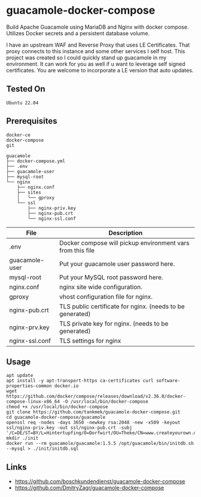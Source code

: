 
# guacamole-docker-compose
Build Apache Guacamole using MariaDB and Nginx with docker compose. Utilizes Docker secrets and a persistent database volume.

I have an upstream WAF and Reverse Proxy that uses LE Certificates. That proxy connects to this instance and some other services I self host. This project was created so I could quickly stand up guacamole in my environment. It can work for you as well if u want to leverage self signed certificates. You are welcome to incorporate a LE version that auto updates.

## Tested On
`Ubuntu 22.04`  
 

## Prerequisites

`docker-ce`  
`docker-compose`  
`git`

```
guacamole
├── docker-compose.yml
├── .env
├── guacamole-user
├── mysql-root
└── nginx
    ├── nginx.conf
    ├── sites
    │   └── gproxy
    └── ssl
        ├── nginx-priv.key
        ├── nginx-pub.crt
        └── nginx-ssl.conf

```
| File | Description |
| --- | --- |
| .env | Docker compose will pickup environment vars from this file |
| guacamole-user | Put your guacamole user password here. |
| mysql-root | Put your MySQL root password here. |
| nginx.conf |nginx site wide configuration. |
| gproxy | vhost configuration file for nginx. |
| nginx-pub.crt | TLS public certificate for nginx. (needs to be generated) |
| nginx-prv.key | TLS private key for nginx. (needs to be generated) |
| nginx-ssl.conf | TLS settings for nginx |


## Usage

```
apt update
apt install -y apt-transport-https ca-certificates curl software-properties-common docker.io
wget https://github.com/docker/compose/releases/download/v2.36.0/docker-compose-linux-x86_64 -O /usr/local/bin/docker-compose
chmod +x /usr/local/bin/docker-compose
git clone https://github.com/tankmek/guacamole-docker-compose.git
cd guacamole-docker-compose/guacamole
openssl req -nodes -days 3650 -newkey rsa:2048 -new -x509 -keyout ssl/nginx-priv.key -out ssl/nginx-pub.crt -subj '/C=DE/ST=BY/L=Hintertupfing/O=Dorfwirt/OU=Theke/CN=www.createyourown.domain/emailAddress=docker@createyourown.domain'
mkdir ./init
docker run --rm guacamole/guacamole:1.5.5 /opt/guacamole/bin/initdb.sh --mysql > ./init/initdb.sql
```

## Links

- https://github.com/boschkundendienst/guacamole-docker-compose
- https://github.com/DmitryZagr/guacamole-docker-compose
